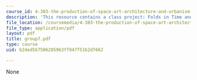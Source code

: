 ```yaml
---
course_id: 4-303-the-production-of-space-art-architecture-and-urbanism-in-dialogue-fall-2006
description: 'This resource contains a class project: Folds in Time and Space.'
file_location: /coursemedia/4-303-the-production-of-space-art-architecture-and-urbanism-in-dialogue-fall-2006/b2ded567506205963ff947f51b2df662_group7.pdf
file_type: application/pdf
layout: pdf
title: group7.pdf
type: course
uid: b2ded567506205963ff947f51b2df662

---
```

None